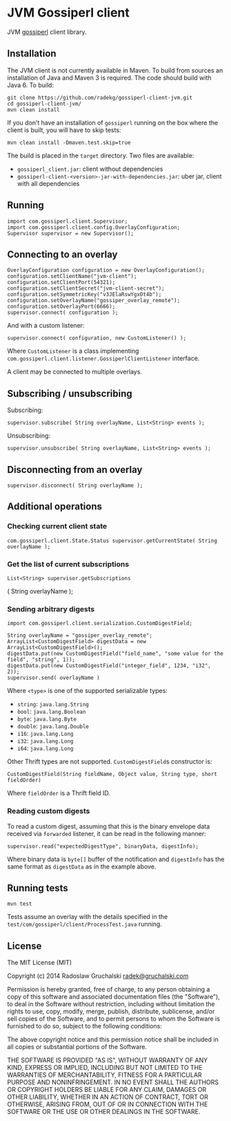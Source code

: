 # JVM Gossiperl client

JVM [gossiperl](https://github.com/radekg/gossiperl) client library.

## Installation

The JVM client is not currently available in Maven. To build from sources an installation of Java and Maven 3 is required. The code should build with Java 6. To build:

    git clone https://github.com/radekg/gossiperl-client-jvm.git
    cd gossiperl-client-jvm/
    mvn clean install

If you don’t have an installation of `gossiperl` running on the box where the client is built, you will have to skip tests:

    mvn clean install -Dmaven.test.skip=true

The build is placed in the `target` directory. Two files are available:

- `gossiperl_client.jar`: client without dependencies
- `gossiperl-client-<version>-jar-with-dependencies.jar`: uber jar, client with all dependencies

## Running

    import com.gossiperl.client.Supervisor;
    import com.gossiperl.client.config.OverlayConfiguration;
    Supervisor supervisor = new Supervisor();

## Connecting to an overlay

    OverlayConfiguration configuration = new OverlayConfiguration();
    configuration.setClientName("jvm-client");
    configuration.setClientPort(54321);
    configuration.setClientSecret("jvm-client-secret");
    configuration.setSymmetricKey("v3JElaRswYgxOt4b");
    configuration.setOverlayName("gossiper_overlay_remote");
    configuration.setOverlayPort(6666);
    supervisor.connect( configuration );

And with a custom listener:

    supervisor.connect( configuration, new CustomListener() );

Where `CustomListener` is a class implementing `com.gossiperl.client.listener.GossiperlClientListener` interface.

A client may be connected to multiple overlays.

## Subscribing / unsubscribing

Subscribing:

    supervisor.subscribe( String overlayName, List<String> events );

Unsubscribing:

    supervisor.unsubscribe( String overlayName, List<String> events );

## Disconnecting from an overlay

    supervisor.disconnect( String overlayName );

## Additional operations

### Checking current client state

    com.gossiperl.client.State.Status supervisor.getCurrentState( String overlayName );

### Get the list of current subscriptions

    List<String> supervisor.getSubscriptions
( String overlayName );

### Sending arbitrary digests

    import com.gossiperl.client.serialization.CustomDigestField;
    
    String overlayName = "gossiper_overlay_remote";
    ArrayList<CustomDigestField> digestData = new ArrayList<CustomDigestField>();
    digestData.put(new CustomDigestField("field_name", "some value for the field", "string", 1));
    digestData.put(new CustomDigestField("integer_field", 1234, "i32", 2));
    supervisor.send( overlayName )

Where `<type>` is one of the supported serializable types:

- `string`: `java.lang.String`
- `bool`: `java.lang.Boolean`
- `byte`: `java.lang.Byte`
- `double`: `java.lang.Double`
- `i16`: `java.lang.Long`
- `i32`: `java.lang.Long`
- `i64`: `java.lang.Long`

Other Thrift types are not supported. `CustomDigestField`s constructor is:

    CustomDigestField(String fieldName, Object value, String type, short fieldOrder)

Where `fieldOrder` is a Thrift field ID.

### Reading custom digests

To read a custom digest, assuming that this is the binary envelope data received via `forwarded` listener, it can be read in the following manner:

    supervisor.read("expectedDigestType", binaryData, digestInfo);

Where binary data is `byte[]` buffer of the notification and `digestInfo` has the same format as `digestData` as in the example above.

## Running tests

    mvn test

Tests assume an overlay with the details specified in the `test/com/gossiperl/client/ProcessTest.java` running.

## License

The MIT License (MIT)

Copyright (c) 2014 Radoslaw Gruchalski <radek@gruchalski.com>

Permission is hereby granted, free of charge, to any person obtaining a copy
of this software and associated documentation files (the "Software"), to deal
in the Software without restriction, including without limitation the rights
to use, copy, modify, merge, publish, distribute, sublicense, and/or sell
copies of the Software, and to permit persons to whom the Software is
furnished to do so, subject to the following conditions:

The above copyright notice and this permission notice shall be included in
all copies or substantial portions of the Software.

THE SOFTWARE IS PROVIDED "AS IS", WITHOUT WARRANTY OF ANY KIND, EXPRESS OR
IMPLIED, INCLUDING BUT NOT LIMITED TO THE WARRANTIES OF MERCHANTABILITY,
FITNESS FOR A PARTICULAR PURPOSE AND NONINFRINGEMENT. IN NO EVENT SHALL THE
AUTHORS OR COPYRIGHT HOLDERS BE LIABLE FOR ANY CLAIM, DAMAGES OR OTHER
LIABILITY, WHETHER IN AN ACTION OF CONTRACT, TORT OR OTHERWISE, ARISING FROM,
OUT OF OR IN CONNECTION WITH THE SOFTWARE OR THE USE OR OTHER DEALINGS IN
THE SOFTWARE.

